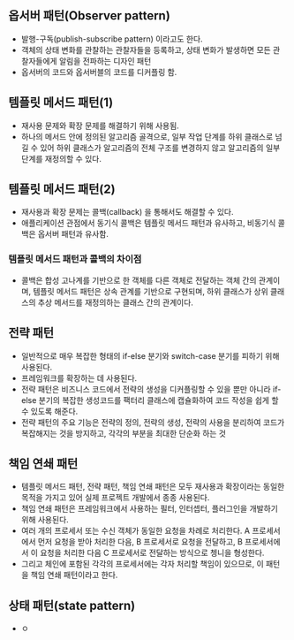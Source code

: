 ## 옵서버 패턴(Observer pattern)
- 발행-구독(publish-subscribe pattern) 이라고도 한다.
- 객체의 상태 변화를 관찰하는 관찰자들을 등록하고, 상태 변화가 발생하면 모든 관찰자들에게 알림을 전파하는 디자인 패턴
- 옵서버의 코드와 옵서버블의 코드를 디커플링 함.

## 템플릿 메서드 패턴(1)
- 재사용 문제와 확장 문제를 해결하기 위해 사용됨.
- 하나의 메서드 안에 정의된 알고리즘 골격으로, 일부 작업 단계를 하위 클래스로 넘길 수 있어 하위 클래스가 알고리즘의 전체 구조를 변경하지 않고 알고리즘의 일부 단계를 재정의할 수 있다.

## 템플릿 메서드 패턴(2)
- 재사용과 확장 문제는 콜백(callback) 을 통해서도 해결할 수 있다.
- 애플리케이션 관점에서 동기식 콜백은 템플릿 메서드 패턴과 유사하고, 비동기식 콜백은 옵서버 패턴과 유사함.

### 템플릿 메서드 패턴과 콜백의 차이점
- 콜백은 합성 고나계를 기반으로 한 객체를 다른 객체로 전달하는 객체 간의 관계이며, 템플릿 메서드 패턴은 상속 관계를 기반으로 구현되며, 하위 클래스가 상위 클래스의 추상 메서드를 재정의하는 클래스 간의 관계이다.

## 전략 패턴
- 일반적으로 매우 복잡한 형태의 if-else 분기와 switch-case 분기를 피하기 위해 사용된다.
- 프레임워크를 확장하는 데 사용된다.
- 전략 패턴은 비즈니스 코드에서 전략의 생성을 디커플링할 수 있을 뿐만 아니라 if-else 분기의 복잡한 생성코드를 팩터리 클래스에 캡슐화하여 코드 작성을 쉽게 할 수 있도록 해준다.
- 전략 패턴의 주요 기능은 전략의 정의, 전략의 생성, 전략의 사용을 분리하여 코드가 복잡해지는 것을 방지하고, 각각의 부분을 최대한 단순화 하는 것

## 책임 연쇄 패턴
- 템플릿 메서드 패턴, 전략 패턴, 책임 연쇄 패턴은 모두 재사용과 확장이라는 동일한 목적을 가지고 있어 실제 프로젝트 개발에서 종종 사용된다.
- 책임 연쇄 패턴은 프레임워크에서 사용하는 필터, 인터셉터, 플러그인을 개발하기 위해 사용된다.
- 여러 개의 프로세서 또는 수신 객체가 동일한 요청을 차례로 처리한다. A 프로세서에서 먼저 요청을 받아 처리한 다음, B 프로세서로 요청을 전달하고, B 프로세서에서 이 요청을 처리한 다음 C 프로세서로 전달하는 방식으로 쳉니을 형성한다.
- 그리고 체인에 포함된 각각의 프로세서에는 각자 처리할 책임이 있으므로, 이 패턴을 책임 연쇄 패턴이라고 한다.

## 상태 패턴(state pattern)
- ㅇ
